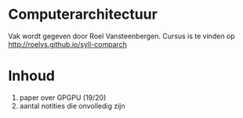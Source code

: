 # Computerarchitectuur

Vak wordt gegeven door Roel Vansteenbergen. Cursus is te vinden op http://roelvs.github.io/syll-comparch

# Inhoud

1. paper over GPGPU (19/20)
2. aantal notities die onvolledig zijn